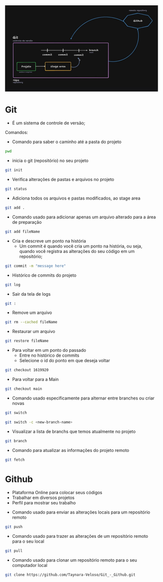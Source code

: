 ![imageBackground](/assets/Git_Github.img.jpg)

# Git
- É um sistema de controle de versão;

Comandos:

- Comando para saber o caminho até a pasta do projeto
```bash
pwd
```

- inicia o git (repositório) no seu projeto
```bash
git init
```

- Verifica alterações de pastas e arquivos no projeto
```bash
git status
```

- Adiciona todos os arquivos e pastas modificados, ao stage area
```bash
git add .
```

- Comando usado para adicionar apenas um arquivo alterado para a área de preparação
```bash
git add fileName
```

- Cria e descreve um ponto na história
  - Um commit é quando você cria um ponto na história, ou seja, quando você registra as alterações do seu código em um repositório;
```bash
git commit -m "message here"
```

- Histórico de commits do projeto
```bash
git log
```

- Sair da tela de logs
```bash
git :
```

- Remove um arquivo
```bash
git rm --cached fileName
```

- Restaurar um arquivo
```bash
git restore fileName
```

- Para voltar em um ponto do passado 
  - Entre no histórico de commits
  - Selecione o id do ponto em que deseja voltar
```bash
git checkout 1619920
```

- Para voltar para a Main
```bash
git checkout main
```

- Comando usado especificamente para alternar entre branches ou criar novas
```bash
git switch 
```

```bash
git switch -c <new-branch-name>
```

- Visualizar a lista de branchs que temos atualmente no projeto
```bash
git branch
```

- Comando para atualizar as informações do projeto remoto
```bash
git fetch
```

# Github

* Plataforma Online para colocar seus códigos
* Trabalhar em diversos projetos
* Perfil para mostrar seu trabalho

- Comando usado para enviar as alterações locais para um repositório remoto

```bash
git push
```

- Comando usado para trazer as alterações de um repositório remoto para o seu local

```bash
git pull
```

- Comando usado para clonar um repositório remoto para o seu computador local
```bash
git clone https://github.com/Taynara-Veloso/Git_-_Github.git
```
